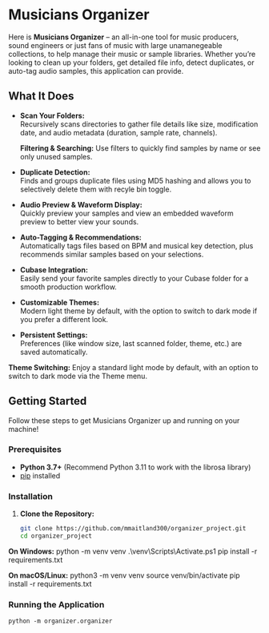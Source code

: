 # Musicians Organizer

Here is **Musicians Organizer** – an all-in-one tool for music producers, sound engineers or just fans of music with large unamanegeable collections, to help manage their music or sample libraries. Whether you’re looking to clean up your folders, get detailed file info, detect duplicates, or auto-tag audio samples, this application can provide.

## What It Does

- **Scan Your Folders:**  
  Recursively scans directories to gather file details like size, modification date, and audio metadata (duration, sample rate, channels).

  **Filtering & Searching:** 
  Use filters to quickly find samples by name or see only unused samples.

- **Duplicate Detection:**  
  Finds and groups duplicate files using MD5 hashing and allows you to selectively delete them with recyle bin toggle.

- **Audio Preview & Waveform Display:**  
  Quickly preview your samples and view an embedded waveform preview to better view your sounds.

- **Auto-Tagging & Recommendations:**  
  Automatically tags files based on BPM and musical key detection, plus recommends similar samples based on your selections.

- **Cubase Integration:**  
  Easily send your favorite samples directly to your Cubase folder for a smooth production workflow.

- **Customizable Themes:**  
  Modern light theme by default, with the option to switch to dark mode if you prefer a different look.

- **Persistent Settings:**  
  Preferences (like window size, last scanned folder, theme, etc.) are saved automatically.

 **Theme Switching:** 
 Enjoy a standard light mode by default, with an option to switch to dark mode via the Theme menu.

## Getting Started
Follow these steps to get Musicians Organizer up and running on your machine!
### Prerequisites

- **Python 3.7+** (Recommend Python 3.11 to work with the librosa library)
- [pip](https://pip.pypa.io/en/stable/) installed

### Installation

1. **Clone the Repository:**

   ```bash
   git clone https://github.com/mmaitland300/organizer_project.git
   cd organizer_project

**On Windows:**
    python -m venv venv
    .\venv\Scripts\Activate.ps1
    pip install -r requirements.txt

**On macOS/Linux:**
    python3 -m venv venv
    source venv/bin/activate
    pip install -r requirements.txt

### Running the Application
    python -m organizer.organizer





